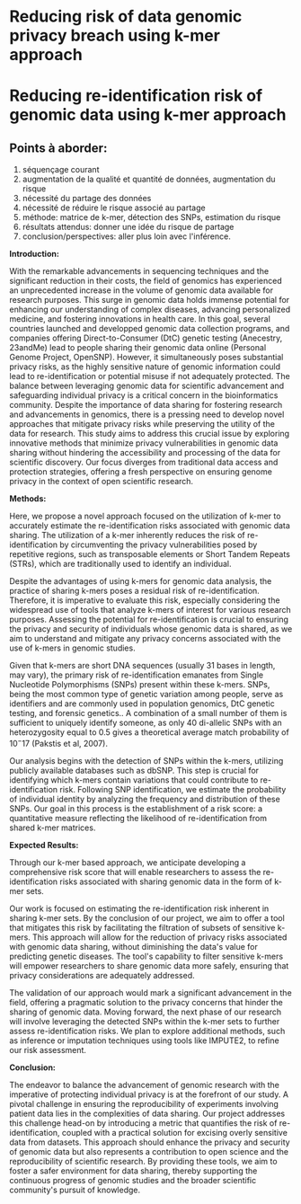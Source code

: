 # Reducing risk of data genomic privacy breach using k-mer approach
# Reducing re-identification risk of genomic data using k-mer approach

## Points à aborder:

1. séquençage courant
2. augmentation de la qualité et quantité de données, augmentation du risque
3. nécessité du partage des données
4. nécessité de réduire le risque associé au partage
5. méthode: matrice de k-mer, détection des SNPs, estimation du risque
6. résultats attendus: donner une idée du risque de partage
7. conclusion/perspectives: aller plus loin avec l'inférence.

**Introduction:**

With the remarkable advancements in sequencing techniques and the significant reduction in their costs, the field of genomics has experienced an unprecedented increase in the volume of genomic data available for research purposes. This surge in genomic data holds immense potential for enhancing our understanding of complex diseases, advancing personalized medicine, and fostering innovations in health care. In this goal, several countries launched and developped genomic data collection programs, and companies offering Direct-to-Consumer (DtC) genetic testing (Anecestry, 23andMe) lead to people sharing their genomic data online (Personal Genome Project, OpenSNP). However, it simultaneously poses substantial privacy risks, as the highly sensitive nature of genomic information could lead to re-identification or potential misuse if not adequately protected. The balance between leveraging genomic data for scientific advancement and safeguarding individual privacy is a critical concern in the bioinformatics community. Despite the importance of data sharing for fostering research and advancements in genomics, there is a pressing need to develop novel approaches that mitigate privacy risks while preserving the utility of the data for research. This study aims to address this crucial issue by exploring innovative methods that minimize privacy vulnerabilities in genomic data sharing without hindering the accessibility and processing of the data for scientific discovery. Our focus diverges from traditional data access and protection strategies, offering a fresh perspective on ensuring genome privacy in the context of open scientific research.


**Methods:**

Here, we propose a novel approach focused on the utilization of k-mer to accurately estimate the re-identification risks associated with genomic data sharing. 
The utilization of a k-mer inherently reduces the risk of re-identification by circumventing the privacy vulnerabilities posed by repetitive regions, such as transposable elements or Short Tandem Repeats (STRs), which are traditionally used to identify an individual.

Despite the advantages of using k-mers for genomic data analysis, the practice of sharing k-mers poses a residual risk of re-identification. Therefore, it is imperative to evaluate this risk, especially considering the widespread use of tools that analyze k-mers of interest for various research purposes. Assessing the potential for re-identification is crucial to ensuring the privacy and security of individuals whose genomic data is shared, as we aim to understand and mitigate any privacy concerns associated with the use of k-mers in genomic studies.

Given that k-mers are short DNA sequences (usually 31 bases in length, may vary), the primary risk of re-identification emanates from Single Nucleotide Polymorphisms (SNPs) present within these k-mers. SNPs, being the most common type of genetic variation among people, serve as identifiers and are commonly used in population genomics, DtC genetic testing, and forensic genetics.. A combination of a small number of them is sufficient to uniquely identify someone, as only 40 di-allelic SNPs with an heterozygosity equal to 0.5 gives a theoretical average match probability of $10^-17$ (Pakstis et al, 2007).

Our analysis begins with the detection of SNPs within the k-mers, utilizing publicly available databases such as dbSNP. This step is crucial for identifying which k-mers contain variations that could contribute to re-identification risk. Following SNP identification, we estimate the probability of individual identity by analyzing the frequency and distribution of these SNPs. Our goal in this process is the establishment of a risk score: a quantitative measure reflecting the likelihood of re-identification from shared k-mer matrices.

**Expected Results:**

Through our k-mer based approach, we anticipate developing a comprehensive risk score that will enable researchers to assess the re-identification risks associated with sharing genomic data in the form of k-mer sets. 

Our work is focused on estimating the re-identification risk inherent in sharing k-mer sets. By the conclusion of our project, we aim to offer a tool that mitigates this risk by facilitating the filtration of subsets of sensitive k-mers. This approach will allow for the reduction of privacy risks associated with genomic data sharing, without diminishing the data's value for predicting genetic diseases. The tool's capability to filter sensitive k-mers will empower researchers to share genomic data more safely, ensuring that privacy considerations are adequately addressed.

The validation of our approach would mark a significant advancement in the field, offering a pragmatic solution to the privacy concerns that hinder the sharing of genomic data. Moving forward, the next phase of our research will involve leveraging the detected SNPs within the k-mer sets to further assess re-identification risks. We plan to explore additional methods, such as inference or imputation techniques using tools like IMPUTE2, to refine our risk assessment.

**Conclusion:**

The endeavor to balance the advancement of genomic research with the imperative of protecting individual privacy is at the forefront of our study. A pivotal challenge in ensuring the reproducibility of experiments involving patient data lies in the complexities of data sharing. Our project addresses this challenge head-on by introducing a metric that quantifies the risk of re-identification, coupled with a practical solution for excising overly sensitive data from datasets. This approach should enhance the privacy and security of genomic data but also represents a contribution to open science and the reproducibility of scientific research. By providing these tools, we aim to foster a safer environment for data sharing, thereby supporting the continuous progress of genomic studies and the broader scientific community's pursuit of knowledge.